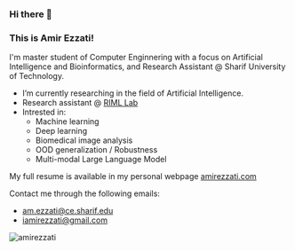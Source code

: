 ### Hi there 👋

<h3>This is Amir Ezzati!</h1>
<!-- <br/>
<br/> -->

I'm master student of Computer Enginnering with a focus on Artificial Intelligence and Bioinformatics, and Research Assistant @ Sharif University of Technology.       

- I’m currently researching in the field of Artificial Intelligence.
- Research assistant @ [RIML Lab](https://rohban-lab.github.io)
- Intrested in:
  - Machine learning
  - Deep learning
  - Biomedical image analysis
  - OOD generalization / Robustness
  - Multi-modal Large Language Model

My full resume is available in my personal webpage [amirezzati.com](https://amirezzati.com/)       
     
Contact me through the following emails:
  - am.ezzati@ce.sharif.edu
  - iamirezzati@gmail.com

<img src="https://komarev.com/ghpvc/?username=amirezzati&color=blue" alt="amirezzati"/>

<!--
**amirezzati/amirezzati** is a ✨ _special_ ✨ repository because its `README.md` (this file) appears on your GitHub profile.

Here are some ideas to get you started:

- 🔭 I’m currently working on ...
- 🌱 I’m currently learning ...
- 👯 I’m looking to collaborate on ...
- 🤔 I’m looking for help with ...
- 💬 Ask me about ...
- 📫 How to reach me: ...
- 😄 Pronouns: ...
- ⚡ Fun fact: ...
-->
